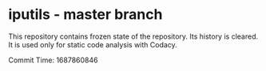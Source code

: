 # iputils - master branch

This repository contains frozen state of the repository.
Its history is cleared. It is used only for static code
analysis with Codacy.

Commit Time: 1687860846